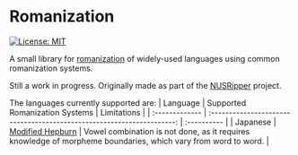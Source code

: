 # Romanization
[![License: MIT](https://img.shields.io/badge/License-MIT-yellow.svg)](https://opensource.org/licenses/MIT)

A small library for [romanization](https://en.wikipedia.org/wiki/Romanization) of widely-used languages using common romanization systems.

Still a work in progress. Originally made as part of the [NUSRipper](https://github.com/zedseven/NusRipper) project.

The languages currently supported are:
| Language       | Supported Romanization Systems                                         | Limitations |
| :------------- | :--------------------------------------------------------------------: | :---------- |
| Japanese       | [Modified Hepburn](https://en.wikipedia.org/wiki/Hepburn_romanization) | Vowel combination is not done, as it requires knowledge of morpheme boundaries, which vary from word to word. |

